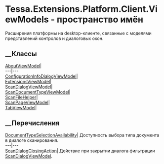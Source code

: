 # Tessa.Extensions.Platform.Client.ViewModels - пространство имён
Расширения платформы на desktop-клиенте, связанные с моделями представлений
контролов и диалоговых окон.
##  __Классы
[AboutViewModel](T_Tessa_Extensions_Platform_Client_ViewModels_AboutViewModel.htm)|  
---|---  
[ConfigurationInfoDialogViewModel](T_Tessa_Extensions_Platform_Client_ViewModels_ConfigurationInfoDialogViewModel.htm)|  
[ExtensionsViewModel](T_Tessa_Extensions_Platform_Client_ViewModels_ExtensionsViewModel.htm)|  
[ScanDialogViewModel](T_Tessa_Extensions_Platform_Client_ViewModels_ScanDialogViewModel.htm)|  
[ScanDocumentTypeViewModel](T_Tessa_Extensions_Platform_Client_ViewModels_ScanDocumentTypeViewModel.htm)|  
[ScanFileHelper](T_Tessa_Extensions_Platform_Client_ViewModels_ScanFileHelper.htm)|  
[ScanPageViewModel](T_Tessa_Extensions_Platform_Client_ViewModels_ScanPageViewModel.htm)|  
[TabViewModel](T_Tessa_Extensions_Platform_Client_ViewModels_TabViewModel.htm)|  
## __Перечисления
[DocumentTypeSelectionAvailability](T_Tessa_Extensions_Platform_Client_ViewModels_DocumentTypeSelectionAvailability.htm)|
Доступность выбора типа документа в диалоге сканирования.  
---|---  
[ScanDialogClosingAction](T_Tessa_Extensions_Platform_Client_ViewModels_ScanDialogClosingAction.htm)|
Действие при закрытии диалога фильтрации
[ScanDialogViewModel](T_Tessa_Extensions_Platform_Client_ViewModels_ScanDialogViewModel.htm).
